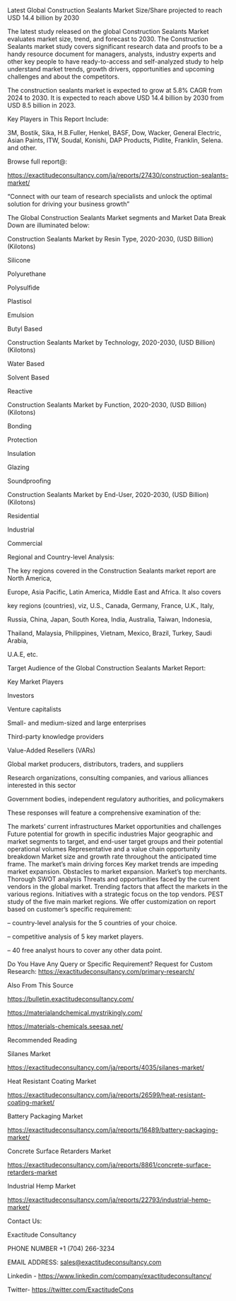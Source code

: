 Latest Global Construction Sealants Market Size/Share projected to reach USD 14.4 billion by 2030

The latest study released on the global Construction Sealants Market evaluates market size, trend, and forecast to 2030. The Construction Sealants market study covers significant research data and proofs to be a handy resource document for managers, analysts, industry experts and other key people to have ready-to-access and self-analyzed study to help understand market trends, growth drivers, opportunities and upcoming challenges and about the competitors.

The construction sealants market is expected to grow at 5.8% CAGR from 2024 to 2030. It is expected to reach above USD 14.4 billion by 2030 from USD 8.5 billion in 2023.

Key Players in This Report Include:

3M, Bostik, Sika, H.B.Fuller, Henkel, BASF, Dow, Wacker, General Electric, Asian Paints, ITW, Soudal, Konishi, DAP Products, Pidlite, Franklin, Selena. and other.

Browse full report@:

https://exactitudeconsultancy.com/ja/reports/27430/construction-sealants-market/

“Connect with our team of research specialists and unlock the optimal solution for driving your business growth”

The Global Construction Sealants Market segments and Market Data Break Down are illuminated below:

Construction Sealants Market by Resin Type, 2020-2030, (USD Billion) (Kilotons)

Silicone

Polyurethane

Polysulfide

Plastisol

Emulsion

Butyl Based

Construction Sealants Market by Technology, 2020-2030, (USD Billion) (Kilotons)

Water Based

Solvent Based

Reactive

Construction Sealants Market by Function, 2020-2030, (USD Billion) (Kilotons)

Bonding

Protection

Insulation

Glazing

Soundproofing

Construction Sealants Market by End-User, 2020-2030, (USD Billion) (Kilotons)

Residential

Industrial

Commercial

Regional and Country-level Analysis:

The key regions covered in the Construction Sealants market report are North America,

Europe, Asia Pacific, Latin America, Middle East and Africa. It also covers

key regions (countries), viz, U.S., Canada, Germany, France, U.K., Italy,

Russia, China, Japan, South Korea, India, Australia, Taiwan, Indonesia,

Thailand, Malaysia, Philippines, Vietnam, Mexico, Brazil, Turkey, Saudi Arabia,

U.A.E, etc.

Target Audience of the Global Construction Sealants Market Report:

Key Market Players

Investors

Venture capitalists

Small- and medium-sized and large enterprises

Third-party knowledge providers

Value-Added Resellers (VARs)

Global market producers, distributors, traders, and suppliers

Research organizations, consulting companies, and various alliances interested in this sector

Government bodies, independent regulatory authorities, and policymakers

These responses will feature a comprehensive examination of the:

The markets’ current infrastructures
Market opportunities and challenges
Future potential for growth in specific industries
Major geographic and market segments to target, and end-user target groups and their potential operational volumes
Representative and a value chain opportunity breakdown
Market size and growth rate throughout the anticipated time frame.
The market’s main driving forces
Key market trends are impeding market expansion.
Obstacles to market expansion.
Market’s top merchants.
Thorough SWOT analysis
Threats and opportunities faced by the current vendors in the global market.
Trending factors that affect the markets in the various regions.
Initiatives with a strategic focus on the top vendors.
PEST study of the five main market regions.
We offer customization on report based on customer’s specific requirement:

– country-level analysis for the 5 countries of your choice.

– competitive analysis of 5 key market players.

– 40 free analyst hours to cover any other data point.

Do You Have Any Query or Specific Requirement? Request for Custom Research: https://exactitudeconsultancy.com/primary-research/

Also From This Source

https://bulletin.exactitudeconsultancy.com/

https://materialandchemical.mystrikingly.com/

https://materials-chemicals.seesaa.net/

Recommended Reading

Silanes Market

https://exactitudeconsultancy.com/ja/reports/4035/silanes-market/

Heat Resistant Coating Market

https://exactitudeconsultancy.com/ja/reports/26599/heat-resistant-coating-market/

Battery Packaging Market

https://exactitudeconsultancy.com/ja/reports/16489/battery-packaging-market/

Concrete Surface Retarders Market

https://exactitudeconsultancy.com/ja/reports/8861/concrete-surface-retarders-market

Industrial Hemp Market

https://exactitudeconsultancy.com/ja/reports/22793/industrial-hemp-market/

Contact Us:

Exactitude Consultancy

PHONE NUMBER +1 (704) 266-3234

EMAIL ADDRESS: sales@exactitudeconsultancy.com﻿

Linkedin - https://www.linkedin.com/company/exactitudeconsultancy/

Twitter- https://twitter.com/ExactitudeCons




